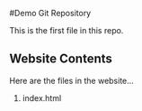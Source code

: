 #Demo Git Repository

This is the first file in this repo.

## Website Contents

Here are the files in the website...

1. index.html